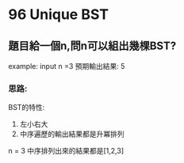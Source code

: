 # 96 Unique BST
## 題目給一個n,問n可以組出幾棵BST?
example: input n =3 
預期輸出結果: 5


### 思路:
BST的特性:
1. 左小右大
2. 中序遍歷的輸出結果都是升冪排列

n = 3
中序排列出來的結果都是[1,2,3]